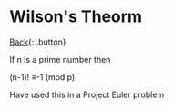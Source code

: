 # Wilson's Theorm

[Back](../index.md){: .button}

If n is a prime number then 

(n-1)!  ≡-1 (mod p)

Have used this in a Project Euler problem



